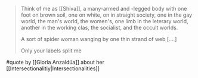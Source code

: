 > Think of me as [[Shiva]], a many-armed and -legged body with one foot on brown soil, one on white, on in straight society, one in the gay world, the man's world, the women's, one limb in the leterary world, another in the working clas, the socialist, and the occult worlds. 
> 
> A sort of spider woman wanging by one thin strand of web [....]
> 
> Only your labels split me

#quote by [[Gloria Anzaldúa]] about her [[Intersectionalitiy|Intersectionalities]]